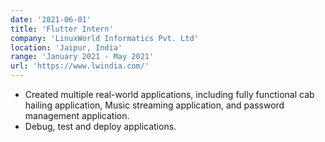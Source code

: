 ```yaml
---
date: '2021-06-01'
title: 'Flutter Intern'
company: 'LinuxWorld Informatics Pvt. Ltd'
location: 'Jaipur, India'
range: 'January 2021 - May 2021'
url: 'https://www.lwindia.com/'
---
```


- Created multiple real-world applications, including fully functional cab hailing application, Music streaming application, and password management application.
- Debug, test and deploy applications.
